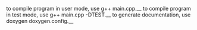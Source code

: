 to compile program in user mode, use g++ main.cpp.__
to compile program in test mode, use g++ main.cpp -DTEST.__
to generate documentation, use doxygen doxygen.config.__